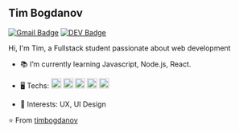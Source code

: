 ## Tim Bogdanov

[![Gmail Badge](https://img.shields.io/badge/-Gmail-c14438?style=flat-square&logo=Gmail&logoColor=white&link=mailto:contato.tim.the.bogdanov@gmail.com)](mailto:tim.the.bogdanov@gmail.com)
[![DEV Badge](https://img.shields.io/badge/-DEV.to-000?style=flat-square&logo=dev.to&logoColor=white&link=https://dev.to/weltonfelix)](https://dev.to/timbogdanov)

Hi, I'm Tim, a Fullstack student passionate about web development

- 📚 I’m currently learning Javascript, Node.js, React.
- 🖥 Techs: <img height="20" src="https://devicon.dev/devicon.git/icons/nodejs/nodejs-original.svg">
  <img height="20" src="https://devicon.dev/devicon.git/icons/express/express-original.svg">
  <img height="20" src="https://devicon.dev/devicon.git/icons/react/react-original.svg">
  <img height="20" src="https://devicon.dev/devicon.git/icons/redux/redux-original.svg"> <img height="20" src="https://devicon.dev/devicon.git/icons/javascript/javascript-plain.svg">

- 📍 Interests: UX, UI Design

⭐️ From [timbogdanov](https://github.com/timbogdanov)
